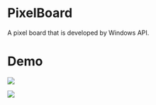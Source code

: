 # PixelBoard
A pixel board that is developed by Windows API.

# Demo
![](https://i.loli.net/2017/12/10/5a2cead8a962a.png)

![](https://i.loli.net/2017/12/10/5a2cead8aa6a8.png)
